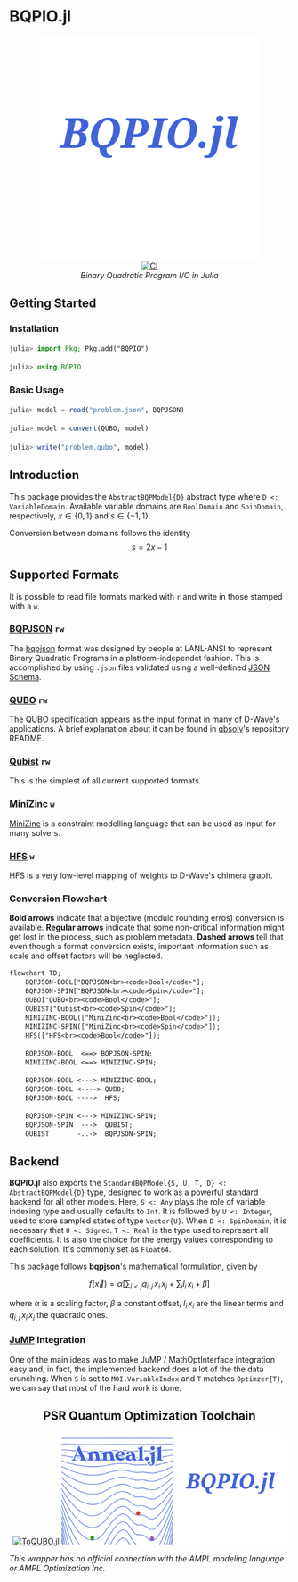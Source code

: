 # BQPIO.jl

<div align="center">
    <a href="/docs/src/assets/">
        <img src="/docs/src/assets/logo.svg" width=400px alt="BQPIO.jl" />
    </a>
    <br>
    <a href="/actions/workflows/ci.yml">
        <img src="https://github.com/pedromxavier/BQPIO.jl/actions/workflows/ci.yml/badge.svg?branch=main" alt="CI" />
    </a>
    <br>
    <i>Binary Quadratic Program I/O in Julia</i>
</div>

## Getting Started

### Installation
```julia
julia> import Pkg; Pkg.add("BQPIO")

julia> using BQPIO
```

### Basic Usage
```julia
julia> model = read("problem.json", BQPJSON)

julia> model = convert(QUBO, model)

julia> write("problem.qubo", model)
```

## Introduction
This package provides the `AbstractBQPModel{D}` abstract type where `D <: VariableDomain`.
Available variable domains are `BoolDomain` and `SpinDomain`, respectively, $x \in \lbrace 0, 1 \rbrace$ and $s \in \lbrace -1, 1 \rbrace$.

Conversion between domains follows the identity $$s = 2x - 1$$

## Supported Formats
It is possible to read file formats marked with `r` and write in those stamped with a `w`.

### [BQPJSON](/docs/models/BQPJSON.md) `rw`
The [bqpjson](https://bqpjson.readthedocs.io) format was designed by people at LANL-ANSI to represent Binary Quadratic Programs in a platform-independet fashion.
This is accomplished by using `.json` files validated using a well-defined [JSON Schema](/src/models/bqpjson.schema.json).

### [QUBO](/docs/models/QUBO.md) `rw`
The QUBO specification appears as the input format in many of D-Wave's applications.
A brief explanation about it can be found in [qbsolv](https://github.com/arcondello/qbsolv#qbsolv-qubo-input-file-format)'s repository README. 

### [Qubist](/docs/models/Qubist.md) `rw`
This is the simplest of all current supported formats.

### [MiniZinc](/docs/models/MiniZinc.md) `w`
[MiniZinc](https://www.minizinc.org) is a constraint modelling language that can be used as input for many solvers.

### [HFS](/docs/models/HFS.md) `w`
HFS is a very low-level mapping of weights to D-Wave's chimera graph.

### Conversion Flowchart
**Bold arrows** indicate that a bijective (modulo rounding erros) conversion is available.
**Regular arrows** indicate that some non-critical information might get lost in the process, such as problem metadata.
**Dashed arrows** tell that even though a format conversion exists, important information such as scale and offset factors will be neglected.

```mermaid
flowchart TD;
    BQPJSON-BOOL["BQPJSON<br><code>Bool</code>"];
    BQPJSON-SPIN["BQPJSON<br><code>Spin</code>"];
    QUBO["QUBO<br><code>Bool</code>"];
    QUBIST["Qubist<br><code>Spin</code>"];
    MINIZINC-BOOL(["MiniZinc<br><code>Bool</code>"]);
    MINIZINC-SPIN(["MiniZinc<br><code>Spin</code>"]);
    HFS(["HFS<br><code>Bool</code>"]);

    BQPJSON-BOOL  <==> BQPJSON-SPIN;
    MINIZINC-BOOL <==> MINIZINC-SPIN;

    BQPJSON-BOOL <---> MINIZINC-BOOL;
    BQPJSON-BOOL <----> QUBO;
    BQPJSON-BOOL ---->  HFS;

    BQPJSON-SPIN <---> MINIZINC-SPIN;
    BQPJSON-SPIN  --->  QUBIST;
    QUBIST       -..->  BQPJSON-SPIN;
```

## Backend
**BQPIO.jl** also exports the ``StandardBQPModel{S, U, T, D} <: AbstractBQPModel{D}`` type, designed to work as a powerful standard backend for all other models.
Here, `S <: Any` plays the role of variable indexing type and usually defaults to `Int`.
It is followed by `U <: Integer`, used to store sampled states of type `Vector{U}`.
When `D <: SpinDomain`, it is necessary that `U <: Signed`.
`T <: Real` is the type used to represent all coefficients.
It is also the choice for the energy values corresponding to each solution.
It's commonly set as `Float64`.

This package follows **bqpjson**'s mathematical formulation, given by

$$ f(\vec{x}) = \alpha \left[{ \sum_{i < j} q_{i, j}\,x_{i}\,x_{j} +\sum_{i} l_{i}\,x_{i} + \beta }\right] $$

where $\alpha$ is a scaling factor, $\beta$ a constant offset, $l_{i}\,x_{i}$ are the linear terms and $q_{i, j}\,x_{i}\,x_{j}$ the quadratic ones.

### [JuMP](https://jump.dev) Integration

One of the main ideas was to make JuMP / MathOptInterface integration easy and, in fact, the implemented backend does a lot of the the data crunching.
When `S` is set to `MOI.VariableIndex` and `T` matches `Optimzer{T}`, we can say that most of the hard work is done.

<div align="center">
    <h2>PSR Quantum Optimization Toolchain</h2>
    <a href="https://github.com/psrenergy/ToQUBO.jl">
        <img width="200px" src="https://raw.githubusercontent.com/psrenergy/ToQUBO.jl/master/docs/src/assets/logo.svg" alt="ToQUBO.jl" />
    </a>
    <a href="https://github.com/psrenergy/Anneal.jl">
        <img width="200px" src="https://raw.githubusercontent.com/psrenergy/Anneal.jl/master/docs/src/assets/logo.svg" alt="Anneal.jl" />
    </a>
    <a href="https://github.com/psrenergy/BQPIO.jl">
        <img width="200px" src="/docs/src/assets/logo.svg" alt="BQPIO.jl" />
    </a>
</div>

*This wrapper has no official connection with the AMPL modeling language or AMPL Optimization Inc.*